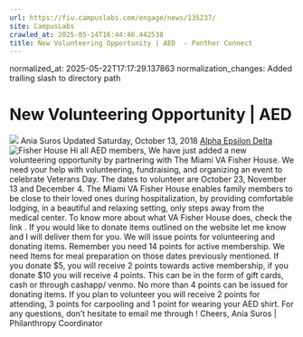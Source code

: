 ```yaml
---
url: https://fiu.campuslabs.com/engage/news/135237/
site: CampusLabs
crawled_at: 2025-05-14T16:44:46.442538
title: New Volunteering Opportunity | AED  - Panther Connect
---
```

normalized_at: 2025-05-22T17:17:29.137863
normalization_changes: Added trailing slash to directory path

# New Volunteering Opportunity | AED 
![](https://se-images.campuslabs.com/clink/images/04466ea7-4d7e-432c-a8b4-10ef2857f425f3f33bf4-534f-418b-86e1-6fe4be43bbd8.png?preset=small-sq)
Ania Suros
Updated Saturday, October 13, 2018
[Alpha Epsilon Delta](https://fiu.campuslabs.com/engage/organization/alpha-epsilon-delta)
![Fisher House](https://se-images.campuslabs.com/clink/images/f3b84ab6-2639-4730-b0d1-fb0464a164a2156f5fc3-5004-4ea0-849b-6694750144f6.jpg?preset=w1500)
Hi all AED members, We have just added a new volunteering opportunity by partnering with The Miami VA Fisher House. We need your help with volunteering, fundraising, and organizing an event to celebrate Veterans Day.
The dates to volunteer are October 23, November 13 and December 4.
The Miami VA Fisher House enables family members to be close to their loved ones during hospitalization, by providing comfortable lodging, in a beautiful and relaxing setting, only steps away from the medical center. To know more about what VA Fisher House does, check the link . If you would like to donate items outlined on the website let me know and I will deliver them for you.
We will issue points for volunteering and donating items. Remember you need 14 points for active membership.
We need Items for meal preparation on those dates previously mentioned. If you donate $5, you will receive 2 points towards active membership, if you donate $10 you will receive 4 points. This can be in the form of gift cards, cash or through cashapp/ venmo. No more than 4 points can be issued for donating items. If you plan to volunteer you will receive 2 points for attending, 3 points for carpooling and 1 point for wearing your AED shirt.
For any questions, don’t hesitate to email me through !
Cheers,
Ania Suros | Philanthropy Coordinator
